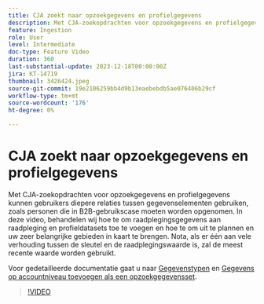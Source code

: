 ```yaml
---
title: CJA zoekt naar opzoekgegevens en profielgegevens
description: Met CJA-zoekopdrachten voor opzoekgegevens en profielgegevens kunnen gebruikers diepere relaties tussen gegevenselementen gebruiken, zoals personen die in B2B-gebruikscase moeten worden opgenomen.  In deze video, behandelen wij hoe te om raadplegingsgegevens aan raadpleging en profieldatasets toe te voegen en hoe te om uit te plannen en uw zeer belangrijke gebieden in kaart te brengen.  Nota, als er één aan vele verhouding tussen de sleutel en de raadplegingswaarde is, zal de meest recente waarde worden gebruikt.
feature: Ingestion
role: User
level: Intermediate
doc-type: Feature Video
duration: 360
last-substantial-update: 2023-12-18T00:00:00Z
jira: KT-14719
thumbnail: 3426424.jpeg
source-git-commit: 19e2106259bb4d9b13eaebebdb5ae076406b29cf
workflow-type: tm+mt
source-wordcount: '176'
ht-degree: 0%

---
```



# CJA zoekt naar opzoekgegevens en profielgegevens

Met CJA-zoekopdrachten voor opzoekgegevens en profielgegevens kunnen gebruikers diepere relaties tussen gegevenselementen gebruiken, zoals personen die in B2B-gebruikscase moeten worden opgenomen.  In deze video, behandelen wij hoe te om raadplegingsgegevens aan raadpleging en profieldatasets toe te voegen en hoe te om uit te plannen en uw zeer belangrijke gebieden in kaart te brengen.  Nota, als er één aan vele verhouding tussen de sleutel en de raadplegingswaarde is, zal de meest recente waarde worden gebruikt.

Voor gedetailleerde documentatie gaat u naar [Gegevenstypen](https://experienceleague.adobe.com/docs/analytics-platform/using/cja-connections/create-connection.html?lang=en#dataset-types) en [Gegevens op accountniveau toevoegen als een opzoekgegevensset](https://experienceleague.adobe.com/docs/analytics-platform/using/cja-usecases/b2b/b2b.html?lang=en).

>[!VIDEO](https://video.tv.adobe.com/v/3426424/?learn=on)
